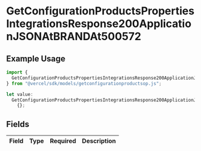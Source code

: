 # GetConfigurationProductsPropertiesIntegrationsResponse200ApplicationJSONAtBRANDAt500572

## Example Usage

```typescript
import {
  GetConfigurationProductsPropertiesIntegrationsResponse200ApplicationJSONAtBRANDAt500572,
} from "@vercel/sdk/models/getconfigurationproductsop.js";

let value:
  GetConfigurationProductsPropertiesIntegrationsResponse200ApplicationJSONAtBRANDAt500572 =
    {};
```

## Fields

| Field       | Type        | Required    | Description |
| ----------- | ----------- | ----------- | ----------- |
